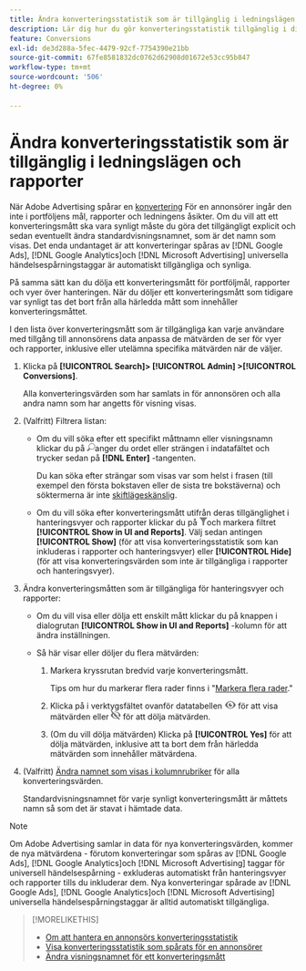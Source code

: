 ```yaml
---
title: Ändra konverteringsstatistik som är tillgänglig i ledningslägen och rapporter
description: Lär dig hur du gör konverteringsstatistik tillgänglig i dina ledningslägen och rapporter.
feature: Conversions
exl-id: de3d288a-5fec-4479-92cf-7754390e21bb
source-git-commit: 67fe8581832dc0762d62908d01672e53cc95b847
workflow-type: tm+mt
source-wordcount: '506'
ht-degree: 0%

---
```


# Ändra konverteringsstatistik som är tillgänglig i ledningslägen och rapporter

När Adobe Advertising spårar en [konvertering](/help/search-social-commerce/glossary.md#c-d) För en annonsörer ingår den inte i portföljens mål, rapporter och ledningens åsikter. Om du vill att ett konverteringsmått ska vara synligt måste du göra det tillgängligt explicit och sedan eventuellt ändra standardvisningsnamnet, som är det namn som visas. Det enda undantaget är att konverteringar spåras av [!DNL Google Ads], [!DNL Google Analytics]och [!DNL Microsoft Advertising] universella händelsespårningstaggar är automatiskt tillgängliga och synliga.

På samma sätt kan du dölja ett konverteringsmått för portföljmål, rapporter och vyer över hanteringen. När du döljer ett konverteringsmått som tidigare var synligt tas det bort från alla härledda mått som innehåller konverteringsmåttet.

I den lista över konverteringsmått som är tillgängliga kan varje användare med tillgång till annonsörens data anpassa de mätvärden de ser för vyer och rapporter, inklusive eller utelämna specifika mätvärden när de väljer.

1. Klicka på **[!UICONTROL Search]> [!UICONTROL Admin] >[!UICONTROL Conversions]**.

   Alla konverteringsvärden som har samlats in för annonsören och alla andra namn som har angetts för visning visas.

1. (Valfritt) Filtrera listan:

   * Om du vill söka efter ett specifikt måttnamn eller visningsnamn klickar du på ![Sök](/help/search-social-commerce/assets/search.png "Sök")anger du ordet eller strängen i indatafältet och trycker sedan på **[!DNL Enter]** -tangenten.

     Du kan söka efter strängar som visas var som helst i frasen (till exempel den första bokstaven eller de sista tre bokstäverna) och söktermerna är inte [skiftlägeskänslig](/help/search-social-commerce/glossary.md#c-d).

   * Om du vill söka efter konverteringsmått utifrån deras tillgänglighet i hanteringsvyer och rapporter klickar du på ![Filter](/help/search-social-commerce/assets/filter.png "Filter")och markera filtret **[!UICONTROL Show in UI and Reports]**. Välj sedan antingen **[!UICONTROL Show]** (för att visa konverteringsstatistik som kan inkluderas i rapporter och hanteringsvyer) eller **[!UICONTROL Hide]** (för att visa konverteringsvärden som inte är tillgängliga i rapporter och hanteringsvyer).

1. Ändra konverteringsmåtten som är tillgängliga för hanteringsvyer och rapporter:

   * Om du vill visa eller dölja ett enskilt mått klickar du på knappen i dialogrutan **[!UICONTROL Show in UI and Reports]** -kolumn för att ändra inställningen.

   * Så här visar eller döljer du flera mätvärden:

      1. Markera kryssrutan bredvid varje konverteringsmått.

         Tips om hur du markerar flera rader finns i &quot;[Markera flera rader](/help/search-social-commerce/common-tasks/navigation-editing-selection/multiple-rows-select.md).&quot;

      1. Klicka på i verktygsfältet ovanför datatabellen ![Visa](/help/search-social-commerce/assets/show.png "Visa") för att visa mätvärden eller ![Dölj](/help/search-social-commerce/assets/hide.png "Dölj") för att dölja mätvärden.

      1. (Om du vill dölja mätvärden) Klicka på **[!UICONTROL Yes]** för att dölja mätvärden, inklusive att ta bort dem från härledda mätvärden som innehåller mätvärdena.

1. (Valfritt) [Ändra namnet som visas i kolumnrubriker](conversion-metric-edit-display-name.md) för alla konverteringsvärden.

   Standardvisningsnamnet för varje synligt konverteringsmått är måttets namn så som det är stavat i hämtade data.

>[!NOTE]
>
>Om Adobe Advertising samlar in data för nya konverteringsvärden, kommer de nya mätvärdena - förutom konverteringar som spåras av [!DNL Google Ads], [!DNL Google Analytics]och [!DNL Microsoft Advertising] taggar för universell händelsespårning - exkluderas automatiskt från hanteringsvyer och rapporter tills du inkluderar dem. Nya konverteringar spårade av [!DNL Google Ads], [!DNL Google Analytics]och [!DNL Microsoft Advertising] universella händelsespårningstaggar är alltid automatiskt tillgängliga.

>[!MORELIKETHIS]
>
>* [Om att hantera en annonsörs konverteringsstatistik](conversion-metric-about.md)
>* [Visa konverteringsstatistik som spårats för en annonsörer](conversion-metric-view-tracked.md)
>* [Ändra visningsnamnet för ett konverteringsmått](conversion-metric-edit-display-name.md)

